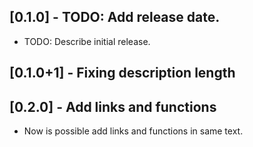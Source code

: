 ## [0.1.0] - TODO: Add release date.

* TODO: Describe initial release.

## [0.1.0+1] - Fixing description length

## [0.2.0] - Add links and functions

* Now is possible add links and functions in same text.